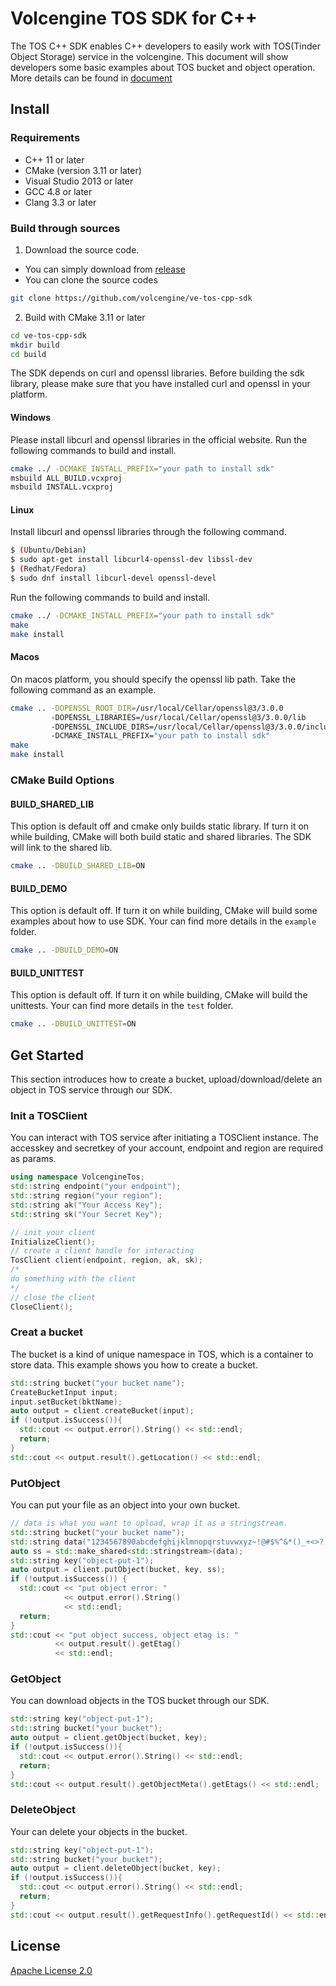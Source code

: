 # Volcengine TOS SDK for C++
The TOS C++ SDK enables C++ developers to easily work with TOS(Tinder Object Storage) service in the volcengine.
This document will show developers some basic examples about TOS bucket and object operation.
More details can be found in [document](https://www.volcengine.com/docs/6349/107395)

## Install
### Requirements
- C++ 11 or later
- CMake (version 3.11 or later)
- Visual Studio 2013 or later
- GCC 4.8 or later
- Clang 3.3 or later

### Build through sources
1. Download the source code.
- You can simply download from [release](https://github.com/volcengine/ve-tos-cpp-sdk/archive/refs/tags/0.1.1.zip)
- You can clone the source codes
```bash
git clone https://github.com/volcengine/ve-tos-cpp-sdk
```
2. Build with CMake 3.11 or later
```bash
cd ve-tos-cpp-sdk
mkdir build
cd build
```

The SDK depends on curl and openssl libraries. Before building the sdk library, 
please make sure that you have installed curl and openssl in your platform.

#### Windows
Please install libcurl and openssl libraries in the official website.
Run the following commands to build and install.
```bash
cmake ../ -DCMAKE_INSTALL_PREFIX="your path to install sdk"
msbuild ALL_BUILD.vcxproj
msbuild INSTALL.vcxproj
```

#### Linux
Install libcurl and openssl libraries through the following command.
```bash
$ (Ubuntu/Debian)
$ sudo apt-get install libcurl4-openssl-dev libssl-dev
$ (Redhat/Fedora)
$ sudo dnf install libcurl-devel openssl-devel
```
Run the following commands to build and install.
```bash
cmake ../ -DCMAKE_INSTALL_PREFIX="your path to install sdk"
make
make install
```
#### Macos
On macos platform, you should specify the openssl lib path. 
Take the following command as an example.
```bash
cmake .. -DOPENSSL_ROOT_DIR=/usr/local/Cellar/openssl@3/3.0.0 
         -DOPENSSL_LIBRARIES=/usr/local/Cellar/openssl@3/3.0.0/lib 
         -DOPENSSL_INCLUDE_DIRS=/usr/local/Cellar/openssl@3/3.0.0/include
         -DCMAKE_INSTALL_PREFIX="your path to install sdk"
make
make install
```

### CMake Build Options
#### BUILD_SHARED_LIB
This option is default off and cmake only builds static library. If turn it on while building, CMake will both build static and shared libraries.
The SDK will link to the shared lib.
```bash
cmake .. -DBUILD_SHARED_LIB=ON
```
#### BUILD_DEMO
This option is default off. If turn it on while building, CMake will build some examples about how to use SDK.
Your can find more details in the ```example``` folder.
```bash
cmake .. -DBUILD_DEMO=ON
```
#### BUILD_UNITTEST
This option is default off. If turn it on while building, CMake will build the unittests.
Your can find more details in the ```test``` folder.
```bash
cmake .. -DBUILD_UNITTEST=ON
```

## Get Started
This section introduces how to create a bucket, upload/download/delete an object in TOS service through our SDK.
### Init a TOSClient
You can interact with TOS service after initiating a TOSClient instance.
The accesskey and secretkey of your account, endpoint and region are required as params.

```C++
using namespace VolcengineTos;
std::string endpoint("your endpoint");
std::string region("your region");
std::string ak("Your Access Key");
std::string sk("Your Secret Key");

// init your client
InitializeClient();
// create a client handle for interacting
TosClient client(endpoint, region, ak, sk);
/*
do something with the client
*/
// close the client
CloseClient();
```

### Creat a bucket
The bucket is a kind of unique namespace in TOS, which is a container to store data.
This example shows you how to create a bucket.
```C++
std::string bucket("your bucket name");
CreateBucketInput input;
input.setBucket(bktName);
auto output = client.createBucket(input);
if (!output.isSuccess()){
  std::cout << output.error().String() << std::endl;
  return;
}
std::cout << output.result().getLocation() << std::endl;
```

### PutObject
You can put your file as an object into your own bucket.

```C++
// data is what you want to upload, wrap it as a stringstream.
std::string bucket("your bucket name");
std::string data("1234567890abcdefghijklmnopqrstuvwxyz~!@#$%^&*()_+<>?,./   :'1234567890abcdefghijklmnopqrstuvwxyz~!@#$%^&*()_+<>?,./   :'");
auto ss = std::make_shared<std::stringstream>(data);
std::string key("object-put-1");
auto output = client.putObject(bucket, key, ss);
if (!output.isSuccess()) {
  std::cout << "put object error: "
            << output.error().String()
            << std::endl;
  return;
}
std::cout << "put object success, object etag is: "
          << output.result().getEtag()
          << std::endl;
```

### GetObject
You can download objects in the TOS bucket through our SDK.

```C++
std::string key("object-put-1");
std::string bucket("your bucket");
auto output = client.getObject(bucket, key);
if (!output.isSuccess()){
  std::cout << output.error().String() << std::endl;
  return;
}
std::cout << output.result().getObjectMeta().getEtags() << std::endl;
```

### DeleteObject
Your can delete your objects in the bucket.

```C++
std::string key("object-put-1");
std::string bucket("your bucket");
auto output = client.deleteObject(bucket, key);
if (!output.isSuccess()){
  std::cout << output.error().String() << std::endl;
  return;
}
std::cout << output.result().getRequestInfo().getRequestId() << std::endl;
```

## License
[Apache License 2.0](https://www.apache.org/licenses/LICENSE-2.0.html)
